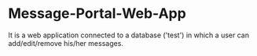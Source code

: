 # Message-Portal-Web-App
It is a web application connected to a database ('test')  in which a user can add/edit/remove his/her messages. 
